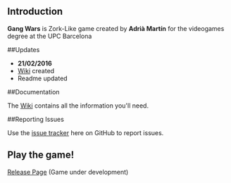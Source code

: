 ## Introduction

**Gang Wars** is Zork-Like game created by **Adrià Martín** for the videogames degree at the UPC Barcelona 

##Updates

* **21/02/2016** 
 * [Wiki](https://github.com/TinoTano/Gang_Wars/wiki) created
 * Readme updated

##Documentation

The [Wiki](https://github.com/TinoTano/Gang_Wars/wiki) contains all the information you'll need.

##Reporting Issues

Use the [issue tracker](https://github.com/TinoTano/Gang_Wars/issues) here on GitHub to report issues.

## Play the game!

[Release Page](https://github.com/TinoTano/Gang_Wars/releases) (Game under development)
